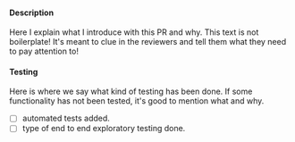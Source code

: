 #### Description

Here I explain what I introduce with this PR and why. This text is not boilerplate!  It's meant to clue in the reviewers and tell them what they need to pay attention to!

#### Testing
Here is where we say what kind of testing has been done. If some functionality has not been tested, it's good to mention what and why.

- [ ] automated tests added.
- [ ] type of end to end exploratory testing done.
